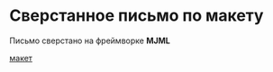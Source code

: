 # Сверстанное письмо по макету

Письмо сверстано на фреймворке **MJML**

[макет](https://www.figma.com/design/Sf58R8O2AFdiJ7Ef0GSifd/html-email-mjml?node-id=0-50&t=FMsEeJt3h0m4nDnX-0)
